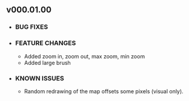 ## v000.01.00
- ### BUG FIXES

- ### FEATURE CHANGES
  - Added zoom in, zoom out, max zoom, min zoom
  - Added large brush

- ### KNOWN ISSUES
  - Random redrawing of the map offsets some pixels (visual only).
